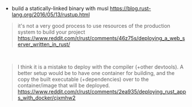 - build a statically-linked binary with musl https://blog.rust-lang.org/2016/05/13/rustup.html

> it's not a very good process to use resources of the production system to build your project
> https://www.reddit.com/r/rust/comments/46z75s/deploying_a_web_server_written_in_rust/

<br>

> I think it is a mistake to deploy with the compiler (+other devtools). A better setup would be to have one container for building, and the copy the built executable (+dependencies) over to the container/image that will be deployed.
> https://www.reddit.com/r/rust/comments/2ea935/deploying_rust_apps_with_docker/cjxmhw2
